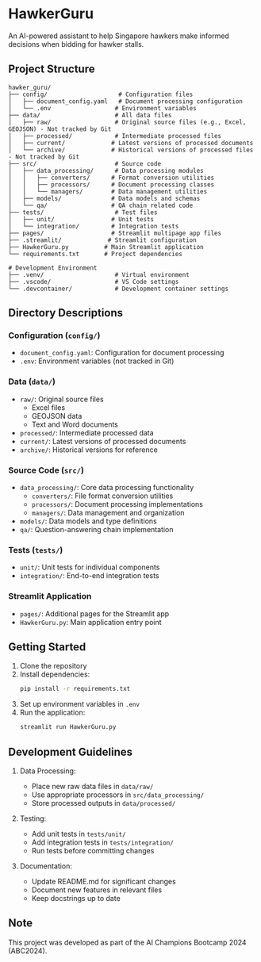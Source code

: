 # HawkerGuru

An AI-powered assistant to help Singapore hawkers make informed decisions when bidding for hawker stalls.

## Project Structure

```
hawker_guru/
├── config/                    # Configuration files
│   ├── document_config.yaml   # Document processing configuration
│   └── .env                  # Environment variables
├── data/                     # All data files
│   ├── raw/                  # Original source files (e.g., Excel, GEOJSON) - Not tracked by Git
│   ├── processed/            # Intermediate processed files
│   ├── current/             # Latest versions of processed documents
│   └── archive/             # Historical versions of processed files - Not tracked by Git
├── src/                      # Source code
│   ├── data_processing/      # Data processing modules
│   │   ├── converters/      # Format conversion utilities
│   │   ├── processors/      # Document processing classes
│   │   └── managers/        # Data management utilities
│   ├── models/              # Data models and schemas
│   └── qa/                  # QA chain related code
├── tests/                    # Test files
│   ├── unit/                # Unit tests
│   └── integration/         # Integration tests
├── pages/                   # Streamlit multipage app files
├── .streamlit/             # Streamlit configuration
├── HawkerGuru.py          # Main Streamlit application
└── requirements.txt       # Project dependencies

# Development Environment
├── .venv/                    # Virtual environment
├── .vscode/                  # VS Code settings
└── .devcontainer/            # Development container settings
```

## Directory Descriptions

### Configuration (`config/`)
- `document_config.yaml`: Configuration for document processing
- `.env`: Environment variables (not tracked in Git)

### Data (`data/`)
- `raw/`: Original source files
  - Excel files
  - GEOJSON data
  - Text and Word documents
- `processed/`: Intermediate processed data
- `current/`: Latest versions of processed documents
- `archive/`: Historical versions for reference

### Source Code (`src/`)
- `data_processing/`: Core data processing functionality
  - `converters/`: File format conversion utilities
  - `processors/`: Document processing implementations
  - `managers/`: Data management and organization
- `models/`: Data models and type definitions
- `qa/`: Question-answering chain implementation

### Tests (`tests/`)
- `unit/`: Unit tests for individual components
- `integration/`: End-to-end integration tests

### Streamlit Application
- `pages/`: Additional pages for the Streamlit app
- `HawkerGuru.py`: Main application entry point

## Getting Started

1. Clone the repository
2. Install dependencies:
   ```bash
   pip install -r requirements.txt
   ```
3. Set up environment variables in `.env`
4. Run the application:
   ```bash
   streamlit run HawkerGuru.py
   ```

## Development Guidelines

1. Data Processing:
   - Place new raw data files in `data/raw/`
   - Use appropriate processors in `src/data_processing/`
   - Store processed outputs in `data/processed/`

2. Testing:
   - Add unit tests in `tests/unit/`
   - Add integration tests in `tests/integration/`
   - Run tests before committing changes

3. Documentation:
   - Update README.md for significant changes
   - Document new features in relevant files
   - Keep docstrings up to date

## Note
This project was developed as part of the AI Champions Bootcamp 2024 (ABC2024).